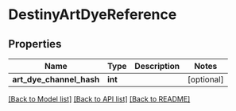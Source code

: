 # DestinyArtDyeReference

## Properties
Name | Type | Description | Notes
------------ | ------------- | ------------- | -------------
**art_dye_channel_hash** | **int** |  | [optional] 

[[Back to Model list]](../README.md#documentation-for-models) [[Back to API list]](../README.md#documentation-for-api-endpoints) [[Back to README]](../README.md)


